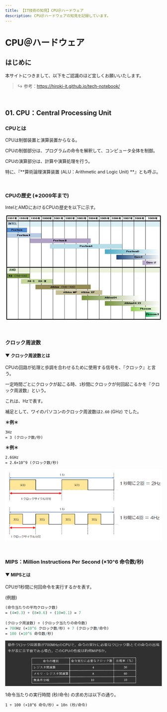 ```yaml
---
title: 【IT技術の知見】CPU＠ハードウェア
description: CPU＠ハードウェアの知見を記録しています。
---
```


# CPU＠ハードウェア

## はじめに

本サイトにつきまして、以下をご認識のほど宜しくお願いいたします。

> ↪️ 参考：https://hiroki-it.github.io/tech-notebook/

<br>

## 01. CPU：Central Processing Unit

### CPUとは

CPUは制御装置と演算装置からなる。

CPUの制御部分は、プログラムの命令を解釈して、コンピュータ全体を制御。

CPUの演算部分は、計算や演算処理を行う。

特に、『**算術論理演算装置 (ALU：Arithmetic and Logic Unit) **』とも呼ぶ。

<br>

### CPUの歴史 (※2009年まで)

IntelとAMDにおけるCPUの歴史を以下に示す。

![IntelとAMDのCPUの歴史](https://raw.githubusercontent.com/hiroki-it/tech-notebook-images/master/images/IntelとAMDにおけるCPUの歴史.png)

<br>

### クロック周波数

#### ▼ クロック周波数とは

CPUの回路が処理と歩調を合わせるために使用する信号を、『クロック』と言う。

一定時間ごとにクロックが起こる時、`1`秒間にクロックが何回起こるかを『クロック周波数』という。

これは、Hzで表す。

補足として、ワイのパソコンのクロック周波数は`2.60` (GHz) でした。

**＊例＊**

```
3Hz
= 3 (クロック数/秒)
```

**＊例＊**

```
2.6GHz
= 2.6×10^9 (クロック数/秒)
```

![クロック数比較](https://raw.githubusercontent.com/hiroki-it/tech-notebook-images/master/images/クロック数比較.png)

<br>

### MIPS：Million Instructions Per Second (×10^6 命令数/秒)

#### ▼ MIPSとは

CPUが1秒間に何回命令を実行するかを表す。

(例題)

```mathematica
(命令当たりの平均クロック数)
= (4×0.3) + (8×0.6) + (10×0.1) = 7

(クロック周波数) ÷ (クロック当たりの命令数)
= 700Hz (×10^6 クロック数/秒) ÷ 7 (クロック数/命令)
= 100 (×10^6 命令数/秒)
```

![MIPSの例題](https://raw.githubusercontent.com/hiroki-it/tech-notebook-images/master/images/MIPSの例題.png)

1命令当たりの実行時間 (秒/命令) の求め方は以下の通り。

```
1 ÷ 100 (×10^6 命令/秒) = 10n (秒/命令)
```

<br>
